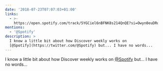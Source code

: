 ```yaml
---
date: '2018-07-23T07:07:03+01:00'
links:
  - >-
    https://open.spotify.com/track/5YGCiel6nBFNK8s214QnQE?si=Owyn0euDRdOChaHr6zUAdg
mentions:
  - '@Spotify'
description: >
  I know a little bit about how Discover weekly works on
  [@Spotify](https://twitter.com/@Spotify) but... I have no words...
---
```

I know a little bit about how Discover weekly works on [@Spotify](https://twitter.com/@Spotify) but... I have no words...
